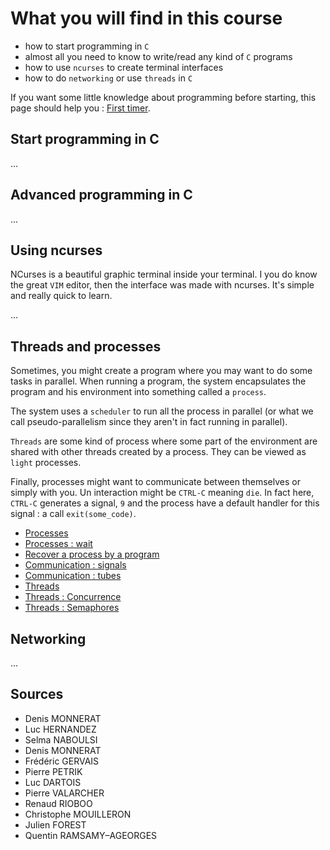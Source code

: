 # What you will find in this course

* how to start programming in `C`
* almost all you need to know to write/read any kind of `C` programs
* how to use ``ncurses`` to create terminal interfaces
* how to do ``networking`` or use `threads` in `C`

If you want some little knowledge about programming before
starting, this page should help you : [First timer](sub/first-time.md).

## Start programming in C

...

## Advanced programming in C

...

## Using ncurses

NCurses is a beautiful graphic terminal inside
your terminal. I you do know the great ``VIM`` editor,
then the interface was made with ncurses. It's simple
and really quick to learn.

...

## Threads and processes

Sometimes, you might create a program where you may want to do some tasks
in parallel. When running a program, the system encapsulates the program
and his environment into something called a `process`.

The system uses a ``scheduler`` to run all the process in parallel (or
what we call pseudo-parallelism since they aren't in fact running in
parallel).

``Threads`` are some kind of process where some part of the environment
are shared with other threads created by a process. They can be viewed
as ``light`` processes.

Finally, processes might want to communicate between themselves or simply
with you. Un interaction might be ``CTRL-C`` meaning `die`. In fact here,
``CTRL-C`` generates a signal, `9` and the process have a default handler
for this signal : a call ``exit(some_code)``.

* [Processes](proc/process.md)
* [Processes : wait](proc/process-wait.md)
* [Recover a process by a program](proc/exec.md)
* [Communication : signals](proc/signals.md)
* [Communication : tubes](proc/tubes.md)
* [Threads](proc/threads.md)
* [Threads : Concurrence](proc/concurrence.md)
* [Threads : Semaphores](proc/semaphores.md)

## Networking

...

## Sources

* Denis MONNERAT
* Luc HERNANDEZ
* Selma NABOULSI
* Denis MONNERAT
* Frédéric GERVAIS
* Pierre PETRIK
* Luc DARTOIS
* Pierre VALARCHER
* Renaud RIOBOO
* Christophe MOUILLERON
* Julien FOREST
* Quentin RAMSAMY–AGEORGES